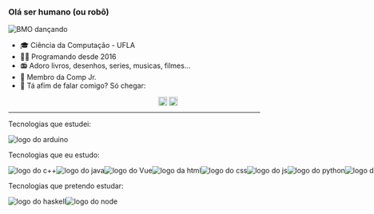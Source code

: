### Olá ser humano (ou robô)

![BMO dançando](https://am23.mediaite.com/tms/cnt/uploads/2015/11/beemo.gif)

* 🎓 Ciência da Computação - UFLA
* 🧑‍💻 Programando desde 2016
* 📻 Adoro livros, desenhos, series, musicas, filmes...
* 📔 Membro da Comp Jr. 
* 💬 Tá afim de falar comigo? Só chegar:

<div style="margin-left: 300px">
  <a href="https://www.linkedin.com/in/miguelrgo/">
    <img align="left" alt="LinkedIN" width="18px" src="https://cdn.jsdelivr.net/npm/simple-icons@v3/icons/linkedin.svg" />
  </a>
  <a href="mailto:rgomiguel17@gmail.com">
    <img align="left" alt="E-mail" width="18px" src="https://image.flaticon.com/icons/png/512/8/8807.png" />
  </a>
</div>
<br/>
<hr/>

<p> Tecnologias que estudei:</p>
<img src="https://img.shields.io/badge/-Arduino%20UNO-333333?style=flat&logo=arduino" alt="logo do arduino" />

<p> Tecnologias que eu estudo:</p>
<div style="display: flex; flex-directions: row; justify-items: space-around; width: 800px">
  <img src="https://img.shields.io/badge/-Node.js-333333?style=flat&logo=c%2B%2B&logoColor=2a90ea" alt="logo do c++" />
  <img src="https://img.shields.io/badge/-Java-333333?style=flat&logo=java&logoColor=e06c00" alt="logo do java" />
  <img src="https://img.shields.io/badge/-Vue.js-333333?style=flat&logo=vue.js" alt="logo do Vue " />
  <img src="https://img.shields.io/badge/-HTML5-333333?style=flat&logo=html5" alt="logo da html" />
  <img src="https://img.shields.io/badge/-CSS-333333?style=flat&logo=CSS3&logoColor=2891ca" alt="logo do css" />
  <img src="https://img.shields.io/badge/-JavaScript-333333?style=flat&logo=javascript" alt="logo do js" />
  <img src="https://img.shields.io/badge/-Python-333333?style=flat&logo=python" alt="logo do python" />
  <img src="https://img.shields.io/badge/-Git-333333?style=flat&logo=git" alt="logo do git" />
</div>

<p> Tecnologias que pretendo estudar:</p>
<div style="display: flex; flex-directions: row">
  <img src="https://img.shields.io/badge/-Haskell-333333?style=flat&logo=haskell&logoColor=5c4f82" alt="logo do haskell" />
  <img src="https://img.shields.io/badge/-Node.js-333333?style=flat&logo=node.js&logoColor=339933" alt="logo do node" />
</div>



